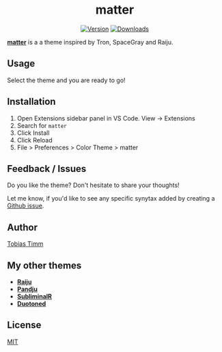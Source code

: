 <div align="center">

# matter

[![Version](https://img.shields.io/vscode-marketplace/v/TobiasTimm.matter.svg?style=for-the-badge)](https://marketplace.visualstudio.com/items?itemName=TobiasTimm.matter)
[![Downloads](https://img.shields.io/vscode-marketplace/d/TobiasTimm.matter.svg?style=for-the-badge)](https://marketplace.visualstudio.com/items?itemName=TobiasTimm.matter)

</div>

[**matter**](https://tobiastimm.github.io/matter/) is a a theme inspired by Tron, SpaceGray and Raiju.

<!-- ![Screenshot](https://raw.githubusercontent.com/tobiastimm/matter/master/screenshot.png)

_Icon theme: [Material Theme Icons Ocean](https://marketplace.visualstudio.com/items?itemName=Equinusocio.vsc-material-theme), Font: [Dank Mono](https://dank.sh)_ -->

## Usage

Select the theme and you are ready to go!

## Installation

1.  Open Extensions sidebar panel in VS Code. View → Extensions
1.  Search for `matter`
1.  Click Install
1.  Click Reload
1.  File > Preferences > Color Theme > matter

## Feedback / Issues

Do you like the theme? Don't hesitate to share your thoughts!

Let me know, if you'd like to see any specific synytax added by creating a [Github issue](https://github.com/tobiastimm/matter/issues).

## Author

[Tobias Timm](https://twitter.com/TbsTimm)

## My other themes

- [**Raiju**](https://github.com/tobiastimm/raiju/)
- [**Pandju**](https://github.com/tobiastimm/pandju/)
- [**SubliminalR**](https://github.com/tobiastimm/subliminalr/)
- [**Duotoned**](https://github.com/tobiastimm/duotoned/)

## License

[MIT](./LICENSE)
